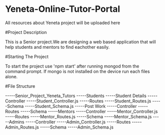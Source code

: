 # Yeneta-Online-Tutor-Portal
All resources about Yeneta project will be uploaded here
 
#Project Description

This is a Senior project.We are designing a web based application that will help students and mentors to find eachother easily.

#Starting The Project

To start the project use 'npm start' after running mongod from the command prompt. If mongo is not installed on the device run each files alone.

#File Structure

-----Senior_Project_Yeneta_Tutors
           -----Students
                -----Student Details
                     -----Controller
                          -----Student_Controller.js
                     -----Routes
                           -----Student_Routes.js
                     -----Schema
                           -----Student_Schema.js
                -----Post Work
                     -----Controller
                     -----Routes
                     -----Schema
           -----Mentors
                     -----Controller
                          -----Mentor_Controller.js
                     -----Routes
                          -----Mentor_Routes.js
                     -----Schema
                          -----Mentor_Schema.js
           -----Admins
                     -----Controller
                          -----Admin_Controller.js
                     -----Routes
                         -----Admin_Routes.js
                     -----Schema
                         -----Admin_Schema.js
                     
